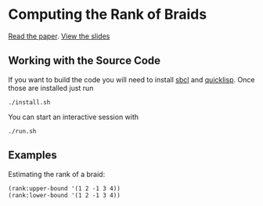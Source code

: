 # Computing the Rank of Braids

[Read the paper](paper/thesis.pdf).
[View the slides](https://justinmeiners.github.io/braid-rank-thesis/)

## Working with the Source Code

If you want to build the code you will
need to install [sbcl][1] and [quicklisp][2].
Once those are installed just run

    ./install.sh

You can start an interactive session with

    ./run.sh

## Examples

Estimating the rank of a braid:

    (rank:upper-bound '(1 2 -1 3 4))
    (rank:lower-bound '(1 2 -1 3 4))


[1]: http://www.sbcl.org
[2]: https://www.quicklisp.org/beta/ 

